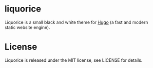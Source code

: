 # liquorice

Liquorice is a small black and white theme for [Hugo](https://github.com/spf13/hugo) (a fast and modern static website engine).


# License

Liquorice is released under the MIT license, see LICENSE for details.